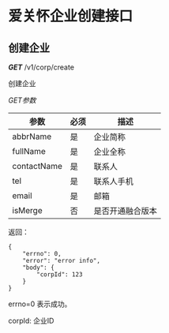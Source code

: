 # 爱关怀企业创建接口



## 创建企业

***GET*** /v1/corp/create

创建企业

*GET参数*


参数 | 必须 | 描述
----|------|----
abbrName|是|企业简称
fullName|是|企业全称
contactName|是|联系人
tel |是|联系人手机
email|是|邮箱
isMerge|否|是否开通融合版本


返回：

```
{
	"errno": 0,
	"error": "error info",
	"body": {
		"corpId": 123
	}
}
```


errno=0 表示成功。

corpId: 企业ID


